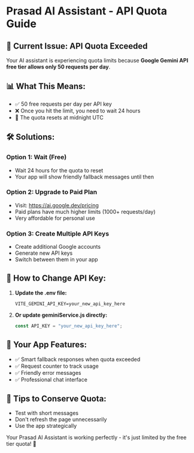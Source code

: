 # Prasad AI Assistant - API Quota Guide

## 🚨 Current Issue: API Quota Exceeded

Your AI assistant is experiencing quota limits because **Google Gemini API free tier allows only 50 requests per day**.

## 📊 What This Means:

- ✅ 50 free requests per day per API key
- ❌ Once you hit the limit, you need to wait 24 hours
- 🔄 The quota resets at midnight UTC

## 🛠️ Solutions:

### Option 1: Wait (Free)

- Wait 24 hours for the quota to reset
- Your app will show friendly fallback messages until then

### Option 2: Upgrade to Paid Plan

- Visit: https://ai.google.dev/pricing
- Paid plans have much higher limits (1000+ requests/day)
- Very affordable for personal use

### Option 3: Create Multiple API Keys

- Create additional Google accounts
- Generate new API keys
- Switch between them in your app

## 🔧 How to Change API Key:

1. **Update the .env file:**

   ```
   VITE_GEMINI_API_KEY=your_new_api_key_here
   ```

2. **Or update geminiService.js directly:**
   ```javascript
   const API_KEY = "your_new_api_key_here";
   ```

## 📱 Your App Features:

- ✅ Smart fallback responses when quota exceeded
- ✅ Request counter to track usage
- ✅ Friendly error messages
- ✅ Professional chat interface

## 🎯 Tips to Conserve Quota:

- Test with short messages
- Don't refresh the page unnecessarily
- Use the app strategically

Your Prasad AI Assistant is working perfectly - it's just limited by the free tier quota! 🚀
